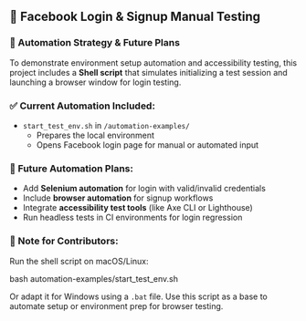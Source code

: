 ## 🔐 **Facebook Login & Signup Manual Testing**

### 🔧 Automation Strategy & Future Plans

To demonstrate environment setup automation and accessibility testing, this project includes a **Shell script** that simulates initializing a test session and launching a browser window for login testing.

### ✅ Current Automation Included:

* `start_test_env.sh` in `/automation-examples/`
  * Prepares the local environment
  * Opens Facebook login page for manual or automated input

### 🧩 Future Automation Plans:

* Add **Selenium automation** for login with valid/invalid credentials
* Include **browser automation** for signup workflows
* Integrate **accessibility test tools** (like Axe CLI or Lighthouse)
* Run headless tests in CI environments for login regression

### 📌 Note for Contributors:

Run the shell script on macOS/Linux:

bash automation-examples/start_test_env.sh


Or adapt it for Windows using a `.bat` file. Use this script as a base to automate setup or environment prep for browser testing.
